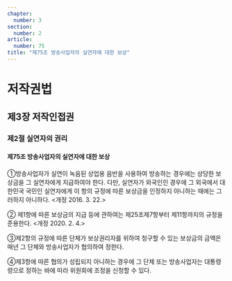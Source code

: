 ```yaml
---
chapter:
  number: 3
section:
  number: 2
article:
  number: 75
title: "제75조 방송사업자의 실연자에 대한 보상"
---
```

# 저작권법

## 제3장 저작인접권

### 제2절 실연자의 권리

#### 제75조 방송사업자의 실연자에 대한 보상

①방송사업자가 실연이 녹음된 상업용 음반을 사용하여 방송하는 경우에는 상당한 보상금을 그 실연자에게 지급하여야 한다. 다만, 실연자가 외국인인 경우에 그 외국에서 대한민국 국민인 실연자에게 이 항의 규정에 따른 보상금을 인정하지 아니하는 때에는 그러하지 아니하다. <개정 2016. 3. 22.>

② 제1항에 따른 보상금의 지급 등에 관하여는 제25조제7항부터 제11항까지의 규정을 준용한다. <개정 2020. 2. 4.>

③제2항의 규정에 따른 단체가 보상권리자를 위하여 청구할 수 있는 보상금의 금액은 매년 그 단체와 방송사업자가 협의하여 정한다.

④제3항에 따른 협의가 성립되지 아니하는 경우에 그 단체 또는 방송사업자는 대통령령으로 정하는 바에 따라 위원회에 조정을 신청할 수 있다.
